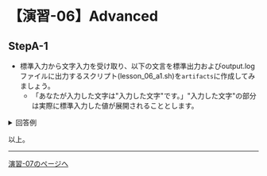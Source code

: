 # 【演習-06】Advanced

## StepA-1

- 標準入力から文字入力を受け取り、以下の文言を標準出力およびoutput.logファイルに出力するスクリプト(lesson_06_a1.sh)を`artifacts`に作成してみましょう。
    - 「あなたが入力した文字は"入力した文字"です。」"入力した文字"の部分は実際に標準入力した値が展開されることとします。

<details>
<summary>回答例</summary>
<div>

```bash
#!/bin/bash
DIRECTORY=~/shellscript-training/lesson/06/artifacts
echo "文字を入力してください。"
read input

if [ -z $input  ] ; then
  echo "文字を入力してください"
  read input
  if [ -z $input ] ; then
    echo "文字入力がなかったため終了します。"
    exit 1
  fi
else
  echo "あなたが入力した文字は\"${input}\"です。"
  echo "あなたが入力した文字は\"${input}\"です。" >> ${DIRECTORY}/output.log
fi
```

- 入力された変数の値をinputに格納し、echoでその文字列を展開して出力します。
- "ダブルコーテーションで囲むことで${}で記載した変数の内容が展開されます。
- 表示する文字列中にダブルクォーテーションを含めたいため、バックスラッシュでエスケープしています。
- 標準出力とファイル出力が求められているため、両方の出力を記載しています。

- また、標準出力にも出しつつ、ファイル出力もしたい場合には`tee`コマンドが活用できます。
- teeコマンドを活用すると以下のようにも書くことができます。
```bash
#!/bin/bash
DIRECTORY=~/shellscript-training/lesson/06/artifacts
echo "文字を入力してください。"
read input

if [ -z $input  ] ; then
  echo "文字を入力してください"
  read input
  if [ -z $input ] ; then
    echo "文字入力がなかったため終了します。"
    exit 1
  fi
else
  echo "あなたが入力した文字は\"${input}\"です。" | tee -a ${DIRECTORY}/output.log
fi
```

- teeコマンドは標準入力された内容を指定のファイルに書き出すという処理を行います。
- -aオプションをつけて実行することで追記型で書き込むことができます。

</div>
</details>

以上。

---

[演習-07のページへ](../07/basic.md)